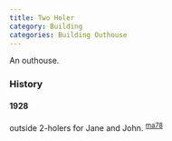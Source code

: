 ```yaml
---
title: Two Holer
category: Building
categories: Building Outhouse
---
```


An outhouse.

### History

#### 1928

outside 2-holers for Jane and John. <sup>[ma78][]</sup>


[ma78]: Mountaineer-Annual#1978
